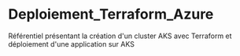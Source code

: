 # Deploiement_Terraform_Azure
Référentiel présentant la création d'un cluster AKS avec Terraform et déploiement d'une application sur AKS
